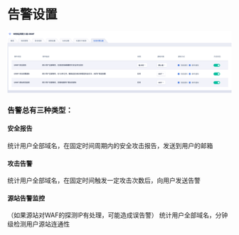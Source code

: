 

# 告警设置

![](../images/opintro/waf67.png)

### 告警总有三种类型：

#### 安全报告

统计用户全部域名，在固定时间周期内的安全攻击报告，发送到用户的邮箱

#### 攻击告警

统计用户全部域名，在固定时间触发一定攻击次数后，向用户发送告警

#### 源站告警监控

（如果源站对WAF的探测IP有处理，可能造成误告警） 统计用户全部域名，分钟级检测用户源站连通性


